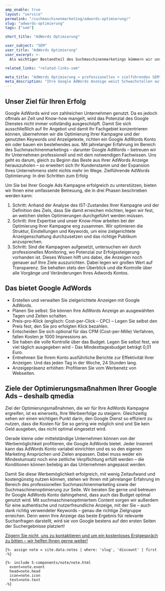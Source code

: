 ```yaml
---
amp_enable: true
layout: "service"
permalink: "/suchmaschinenmarketing/adwords-optimierung/"
slug: "adwords-optimierung"
tags: ["sem"]

short_title: "AdWords Optimierung"

user_subject: "SEM"
user_title: "AdWords Optimierung"
user_excerpt: >-
  Als wichtiger Bestandteil des Suchmaschinenmarketings kümmern wir uns um die professionelle Optimierung Ihrer Google AdWords Kampagnen. Bei Google AdWords handelt es sich um einen kostenpflichtigen Google Dienst, der als Präzisionswerkzeug zu einer optimalen Sichtbarkeit Ihrer Webseite für potenzielle Kunden verhilft. Um mehr Kunden zu gewinnen und deren Interesse an Ihrem Unternehmen zu wecken, bietet AdWords die Möglichkeit, Anzeigen für Produkte oder Dienstleistungen ganz gezielt zu schalten, die als Antwort auf relevante Suchanfragen direkt auf der ersten Seite bei Google erscheinen. Als ideales Marketing-Tool bietet sich AdWords für Unternehmen jeder Größe an. 

related_links: "related-links-sem"

meta_title: "AdWords Optimierung » professionelles + zielführendes SEM"
meta_description: "Ihre Google AdWords Anzeige weist Schwachstellen auf? Analyse, Zieldefinition und Optimierung ► wir verhelfen Ihrer Anzeige zum Erfolg! Alle Infos hier ✓ Keyword: Google AdWords"
---
```


## Unser Ziel für Ihren Erfolg 
Google AdWords wird von zahlreichen Unternehmen genutzt. Da es jedoch oftmals an Zeit und Know-how mangelt, wird das Potenzial des Google Dienstes nicht immer vollständig ausgeschöpft. Damit Sie sich ausschließlich auf Ihr Angebot und damit Ihr Fachgebiet konzentrieren können, übernehmen wir die Optimierung Ihrer Kampagne und der genutzten Keywords und Anzeigetexte, richten ein Google AdWords Konto ein oder bauen ein bestehendes aus. Mit jahrelanger Erfahrung im Bereich des Suchmaschinenmarketings – darunter Google AdWords – betreuen wir Ihr Unternehmen professionell und mit dem notwendigen Fachwissen. Uns geht es darum, gleich zu Beginn das Beste aus Ihrer AdWords Anzeige herauszuholen – so erweitert sich Ihr Kundenstamm und der Expansion Ihres Unternehmens steht nichts mehr im Wege. 
Zielführende AdWords Optimierung: In drei Schritten zum Erfolg 

Um Sie bei Ihrer Google Ads Kampagne erfolgreich zu unterstützen, bieten wir Ihnen eine umfassende Betreuung, die in drei Phasen beschrieben werden kann:
1.	Schritt: Anhand der Analyse des IST-Zustandes Ihrer Kampagne und der Definition des Ziels, dass Sie damit erreichen möchten, legen wir fest, an welchen stellen Optimierungen durchgeführt werden müssen. 
2.	Schritt: Ihre Expertise und unser Know-How arbeiten bei der Optimierung Ihrer Kampagne eng zusammen. Wir optimieren die Struktur, Einstellungen und Keywords, um eine zielgerichtete Anzeigenschaltung durchzusetzen und das richtige Publikum anzusprechen. 
3.	Schritt: Sind die Kampagnen aufgesetzt, untersuchen wir durch professionelles Monitoring, wo Potenzial zur Erfolgssteigerung vorhanden ist. Dieses Wissen hilft uns dabei, die Anzeigen noch genauer auf Ihre Ziele auszurichten. Dabei legen wir großen Wert auf Transparenz. Sie behalten stets den Überblick und die Kontrolle über alle Vorgänge und Veränderungen Ihres Adwords Kontos. 


## Das bietet Google AdWords
 * Erstellen und verwalten Sie zielgerichtete Anzeigen mit Google AdWords. 
 * Planen Sie selbst: Sie können Ihre AdWords Anzeige an ausgewählten Tagen und Zeiten schalten. 
 * Preis-pro-Klick (englisch: Cost-per-Click – CPC) – Legen Sie selbst den Preis fest, den Sie pro erfolgten Klick bezahlen. 
 * Entscheiden Sie sich optional für das CPM (Cost-per-Mille) Verfahren, fallen Kosten je 1000 Impressions an.
 * Sie haben die volle Kontrolle über das Budget. Legen Sie selbst fest, wie viel täglich ausgegeben wird - Das Mindesttagesbudget beträgt 0,01 Euro.
 * Entnehmen Sie Ihrem Konto ausführliche Berichte zur Effektivität Ihrer Anzeigen. Und das jeden Tag in der Woche, 24 Stunden lang. 
 * Anzeigepräsenz erhöhen: Profitieren Sie vom Werbenetz von Webseiten. 

## Ziele der Optimierungsmaßnahmen Ihrer Google Ads – deshalb qmedia
Ziel der Optimierungsmaßnahmen, die wir für Ihre AdWords Kampagne ergreifen, ist es einerseits, Ihre Werbeerfolge zu steigern. Gleichzeitig sehen wir einen wichtigen Punkt darin, den Google Dienst so effizient zu nutzen, dass die Kosten für Sie so gering wie möglich sind und Sie kein Geld ausgeben, das nicht optimal eingesetzt wird.  

Gerade kleine oder mittelständige Unternehmen können von der Werbemöglichkeit profitieren, die Google AdWords bietet. Jeder Inserent kann das AdWords Konto variabel einrichten und es so den eigenen Marketing Ansprüchen und Zielen anpassen. Dabei muss weder ein Mindestumsatz noch eine zeitliche Verpflichtung erfüllt werden – die Konditionen können beliebig an das Unternehmen angepasst werden.  

Damit Sie diese Werbemöglichkeit erfolgreich, mit wenig Zeitaufwand und kostengünstig nutzen können, stehen wir Ihnen mit jahrelanger Erfahrung im Bereich des professionellen Suchmaschinenmarketing sowie der Suchmaschinenoptimierung zur Seite. Wir beraten Sie gerne und betreuen Ihr Google AdWords Konto dahingehend, dass auch das Budget optimal genutzt wird. Mit suchmaschinenoptimiertem Content sorgen wir außerdem für eine authentische und nutzerfreundliche Anzeige, mit der Sie – auch dank richtig verwendeter Keywords – genau die richtige Zielgruppe erreichen. Denn wenn Ihre Anzeige das beste Ergebnis für relevante Suchanfragen darstellt, wird sie von Google bestens auf den ersten Seiten der Suchergebnisse platziert!  

[Zögern Sie nicht, uns zu kontaktieren und um ein kostenloses Erstgespräch zu bitten – wir helfen Ihnen gerne weiter!](/kontakt/) 

<div class="h-ArticleExclude h-ArticleExclude--indent h-ArticleExclude--sm" markdown="0">

    {%- assign note = site.data.notes | where: 'slug', 'discount' | first -%}

    {%- include 5-components/note/note.html
      event=note.event
      head=note.head
      icon=note.icon
      text=note.text
    -%}

</div>
